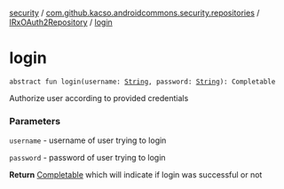 [security](../../index.md) / [com.github.kacso.androidcommons.security.repositories](../index.md) / [IRxOAuth2Repository](index.md) / [login](./login.md)

# login

`abstract fun login(username: `[`String`](https://kotlinlang.org/api/latest/jvm/stdlib/kotlin/-string/index.html)`, password: `[`String`](https://kotlinlang.org/api/latest/jvm/stdlib/kotlin/-string/index.html)`): Completable`

Authorize user according to provided credentials

### Parameters

`username` - username of user trying to login

`password` - password of user trying to login

**Return**
[Completable](#) which will indicate if login was successful or not

